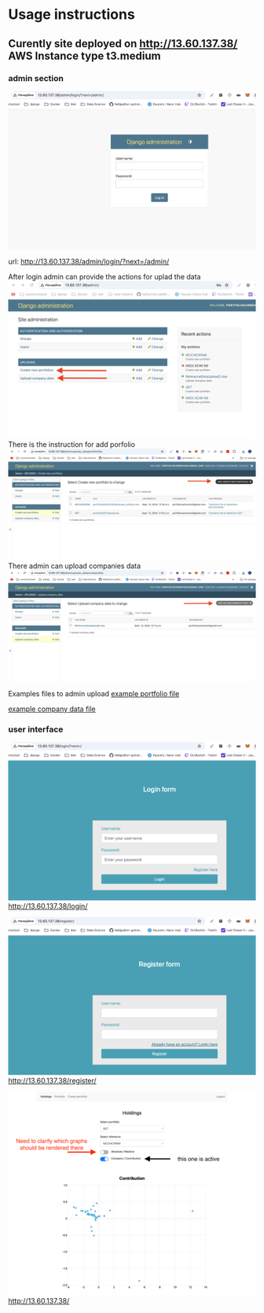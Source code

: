 #  Usage instructions

## Curently site deployed on http://13.60.137.38/ AWS Instance type t3.medium

### admin section
![login for admins](./test_upload_data/img/admin_login.png)

url: http://13.60.137.38/admin/login/?next=/admin/

After login admin can provide the actions for uplad the data
![inks to upload data](./test_upload_data/img/admin_upload_data_company.png)
There is the instruction for add porfolio
![upload portfolio](./test_upload_data/img/admin_upload_portfolio.png)
There admin can upload companies data
![upload company](./test_upload_data/img/admin_upload_company_data.png)

Examples files to admin upload
[example portfolio file](./test_upload_data/GETUpload.xlsx)

[example company data file](./test_upload_data/ReferenceDataUpload.xlsx)

### user interface 

![regular users login](./test_upload_data/img/user_login.png)
http://13.60.137.38/login/

![regular userregistration](./test_upload_data/img/user_registr.png)
http://13.60.137.38/register/

![holdings page](./test_upload_data/img/holding_page.png)
http://13.60.137.38/


